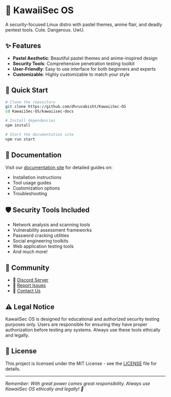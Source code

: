# 🌸 KawaiiSec OS

A security-focused Linux distro with pastel themes, anime flair, and deadly pentest tools. Cute. Dangerous. UwU.

## ✨ Features

- **Pastel Aesthetic**: Beautiful pastel themes and anime-inspired design
- **Security Tools**: Comprehensive penetration testing toolkit
- **User-Friendly**: Easy to use interface for both beginners and experts
- **Customizable**: Highly customizable to match your style

## 🚀 Quick Start

```bash
# Clone the repository
git clone https://github.com/dhruvabisht/KawaiiSec-OS
cd KawaiiSec-OS/kawaiisec-docs

# Install dependencies
npm install

# Start the documentation site
npm run start
```

## 📖 Documentation

Visit our [documentation site](https://kawaiisec.os) for detailed guides on:
- Installation instructions
- Tool usage guides
- Customization options
- Troubleshooting

## 🛡️ Security Tools Included

- Network analysis and scanning tools
- Vulnerability assessment frameworks
- Password cracking utilities
- Social engineering toolkits
- Web application testing tools
- And much more!

## 🌈 Community

- 💬 [Discord Server](https://discord.gg/kawaiisec)
- 🐛 [Report Issues](https://github.com/dhruvabisht/KawaiiSec-OS/issues)
- 📧 [Contact Us](mailto:support@kawaiisec.os)

## ⚠️ Legal Notice

KawaiiSec OS is designed for educational and authorized security testing purposes only. Users are responsible for ensuring they have proper authorization before testing any systems. Always use these tools ethically and legally.

## 📄 License

This project is licensed under the MIT License - see the [LICENSE](LICENSE) file for details.

---

*Remember: With great power comes great responsibility. Always use KawaiiSec OS ethically and legally! 🌸*
